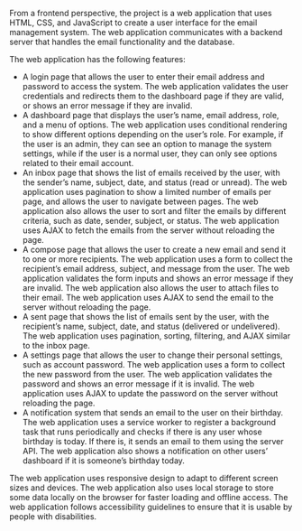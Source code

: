 From a frontend perspective, the project is a web application that uses HTML, CSS, and JavaScript to create a user interface for the email management system. The web application communicates with a backend server that handles the email functionality and the database.

The web application has the following features:

-   A login page that allows the user to enter their email address and password to access the system. The web application validates the user credentials and redirects them to the dashboard page if they are valid, or shows an error message if they are invalid.
-   A dashboard page that displays the user’s name, email address, role, and a menu of options. The web application uses conditional rendering to show different options depending on the user’s role. For example, if the user is an admin, they can see an option to manage the system settings, while if the user is a normal user, they can only see options related to their email account.
-   An inbox page that shows the list of emails received by the user, with the sender’s name, subject, date, and status (read or unread). The web application uses pagination to show a limited number of emails per page, and allows the user to navigate between pages. The web application also allows the user to sort and filter the emails by different criteria, such as date, sender, subject, or status. The web application uses AJAX to fetch the emails from the server without reloading the page.
-   A compose page that allows the user to create a new email and send it to one or more recipients. The web application uses a form to collect the recipient’s email address, subject, and message from the user. The web application validates the form inputs and shows an error message if they are invalid. The web application also allows the user to attach files to their email. The web application uses AJAX to send the email to the server without reloading the page.
-   A sent page that shows the list of emails sent by the user, with the recipient’s name, subject, date, and status (delivered or undelivered). The web application uses pagination, sorting, filtering, and AJAX similar to the inbox page.
-   A settings page that allows the user to change their personal settings, such as account password. The web application uses a form to collect the new password from the user. The web application validates the password and shows an error message if it is invalid. The web application uses AJAX to update the password on the server without reloading the page.
-   A notification system that sends an email to the user on their birthday. The web application uses a service worker to register a background task that runs periodically and checks if there is any user whose birthday is today. If there is, it sends an email to them using the server API. The web application also shows a notification on other users’ dashboard if it is someone’s birthday today.

The web application uses responsive design to adapt to different screen sizes and devices. The web application also uses local storage to store some data locally on the browser for faster loading and offline access. The web application follows accessibility guidelines to ensure that it is usable by people with disabilities.

